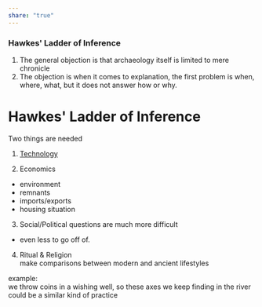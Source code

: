 ```yaml
---  
share: "true"  
---  
```

### Hawkes' Ladder of Inference  
1) The general objection is that archaeology itself is limited to mere chronicle   
2) The objection is when it comes to explanation, the first problem is when, where, what, but it does not answer how or why.  
  
  
# Hawkes' Ladder of Inference  
Two things are needed  
  
1) [Technology](./Technology.md)  
  
2) Economics  
- environment  
- remnants  
- imports/exports  
- housing situation  
  
3) Social/Political questions are much more difficult  
- even less to go off of.   
  
4) Ritual & Religion  
make comparisons between modern and ancient lifestyles  
  
example:  
we throw coins in a wishing well, so these axes we keep finding in the river could be a similar kind of practice   
